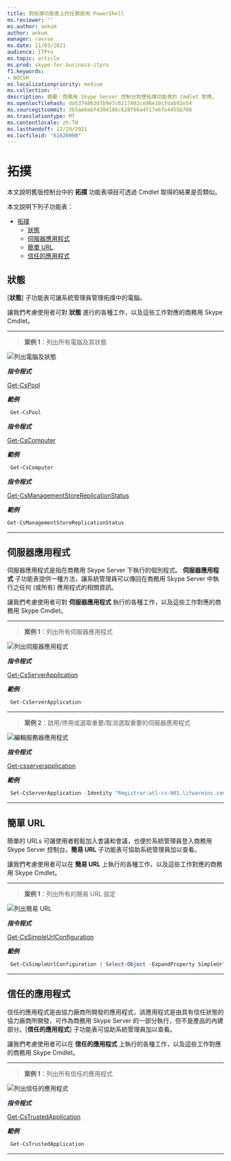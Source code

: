 ```yaml
---
title: 對拓撲功能表上的任務使用 PowerShell
ms.reviewer: ''
ms.author: ankum
author: ankum
manager: ravrao
ms.date: 11/03/2021
audience: ITPro
ms.topic: article
ms.prod: skype-for-business-itpro
f1.keywords:
- NOCSH
ms.localizationpriority: medium
ms.collection: ''
description: 摘要：商務用 Skype Server 控制台對應拓撲功能表的 Cmdlet 對應。
ms.openlocfilehash: da5374863d7b9e7c8217802ce98e10cfdab92e54
ms.sourcegitcommit: 3b5ae6ebf4384166c628f66a4f17e6fe4455b708
ms.translationtype: MT
ms.contentlocale: zh-TW
ms.lasthandoff: 12/29/2021
ms.locfileid: "61626098"
---
```

# <a name="topology"></a>拓撲

本文說明舊版控制台中的 **拓撲** 功能表項目可透過 Cmdlet 取得的結果是否類似。

本文說明下列子功能表：

- [拓撲](#topology)
  - [狀態](#status)
  - [伺服器應用程式](#server-application)
  - [簡單 URL](#simple-url)
  - [信任的應用程式](#trusted-application)

## <a name="status"></a>狀態

[**狀態**] 子功能表可讓系統管理員管理拓撲中的電腦。

讓我們考慮使用者可對 **狀態** 進行的各種工作，以及這些工作對應的商務用 Skype Cmdlet。

---

> **案例 1**：列出所有電腦及其狀態

   ![列出電腦及狀態](./media/topology-status-1.png)

   ***指令程式***

   [Get-CsPool](/powershell/module/skype/get-cspool)

   ***範例***

   ```powershell
    Get-CsPool
   ```

   ***指令程式***

   [Get-CsComputer](/powershell/module/skype/get-cscomputer)

   ***範例***

   ```powershell
    Get-CsComputer
   ```

   ***指令程式***

   [Get-CsManagementStoreReplicationStatus](/powershell/module/skype/get-csmanagementstorereplicationstatus)

   ***範例***

   ```powershell
   Get-CsManagementStoreReplicationStatus
   ```

---

## <a name="server-application"></a>伺服器應用程式

伺服器應用程式是指在商務用 Skype Server 下執行的個別程式。 **伺服器應用程式** 子功能表提供一種方法，讓系統管理員可以傳回在商務用 Skype Server 中執行之任何 (或所有) 應用程式的相關資訊。

讓我們考慮使用者可對 **伺服器應用程式** 執行的各種工作，以及這些工作對應的商務用 Skype Cmdlet。

---
> **案例 1**：列出所有伺服器應用程式

   ![列出伺服器應用程式](./media/server-application-1.png)

***指令程式***

[Get-CsServerApplication](/powershell/module/skype/get-csserverapplication)

***範例***

```powershell
 Get-CsServerApplication
```

---

> **案例 2**：啟用/停用或選取重要/取消選取重要的伺服器應用程式

   ![編輯服務器應用程式](./media/server-application-2.png)

***指令程式***

[Get-csserverapplication](/powershell/module/skype/get-csserverapplication)

***範例***

```powershell
 Set-CsServerApplication -Identity "Registrar:atl-cs-001.litwareinc.com/ExumRouting" -Enabled $True
```

---

## <a name="simple-url"></a>簡單 URL

簡單的 URLs 可讓使用者輕鬆加入會議和會議，也便於系統管理員登入商務用 Skype Server 控制台。**簡易 URL** 子功能表可協助系統管理員加以查看。

讓我們考慮使用者可以在 **簡易 URL** 上執行的各種工作，以及這些工作對應的商務用 Skype Cmdlet。

---
> **案例 1**：列出所有的簡易 URL 設定

   ![列出簡易 URL](./media/simple-url-1.png)

***指令程式***

[Get-CsSimpleUrlConfiguration](/powershell/module/skype/get-cssimpleurlconfiguration)

***範例***

```powershell
 Get-CsSimpleUrlConfiguration | Select-Object -ExpandProperty SimpleUrl
```

---

## <a name="trusted-application"></a>信任的應用程式

信任的應用程式是由協力廠商所開發的應用程式，該應用程式是由具有信任狀態的協力廠商所開發，可作為商務用 Skype Server 的一部分執行，但不是產品的內建部分。[**信任的應用程式**] 子功能表可協助系統管理員加以查看。

讓我們考慮使用者可以在 **信任的應用程式** 上執行的各種工作，以及這些工作對應的商務用 Skype Cmdlet。

---
> **案例 1**：列出所有信任的應用程式

   ![列出信任的應用程式](./media/trusted-application-1.png)

***指令程式***

[Get-CsTrustedApplication](/powershell/module/skype/get-cstrustedapplication)

***範例***

```powershell
 Get-CsTrustedApplication
```

---
